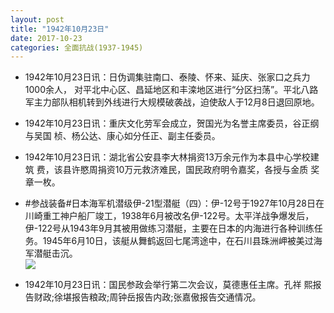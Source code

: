```yaml
---
layout: post
title: "1942年10月23日"
date: 2017-10-23
categories: 全面抗战(1937-1945)
---
```


<meta name="referrer" content="no-referrer" />

- 1942年10月23日讯：日伪调集驻南口、泰陵、怀来、延庆、张家口之兵力1000余人， 对平北中心区、昌延地区和丰滦地区进行“分区扫荡”。平北八路军主力部队相机转到外线进行大规模破袭战，迫使敌人于12月8日退回原地。 

- 1942年10月23日讯：重庆文化劳军会成立，贺国光为名誉主席委员，谷正纲与吴国 桢、杨公达、康心如分任正、副主任委员。 

- 1942年10月23日讯：湖北省公安县李大林捐资13万余元作为本县中心学校建筑 费，该县许愍周捐资10万元救济难民，国民政府明令嘉奖，各授与金质 奖章一枚。 

- #参战装备#日本海军机潜级伊-21型潜艇（四）：伊-12号于1927年10月28日在川崎重工神户船厂竣工，1938年6月被改名伊-122号。太平洋战争爆发后，伊-122号从1943年9月其被用做练习潜艇，主要在日本的内海进行各种训练任务。1945年6月10日，该艇从舞鹤返回七尾湾途中，在石川县珠洲岬被美过海军潜艇击沉。 <br/><img src="https://wx1.sinaimg.cn/large/aca367d8ly1fkry7mg8h3j20j604kwez.jpg" />

- 1942年10月23日讯：国民参政会举行第二次会议，莫德惠任主席。孔祥 熙报告财政;徐堪报告粮政;周钟岳报告内政;张嘉傲报告交通情况。 

